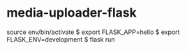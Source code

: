 # media-uploader-flask


source env/bin/activate
$ export FLASK_APP=hello
$ export FLASK_ENV=development
$ flask run


